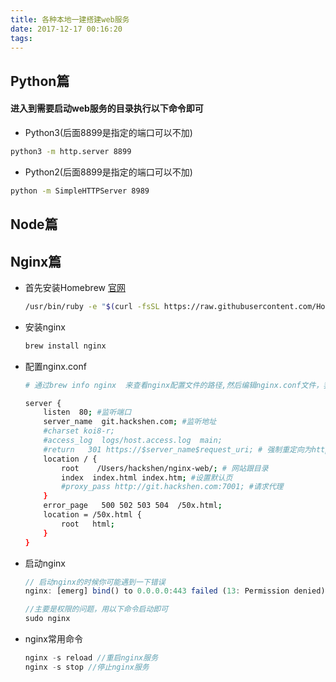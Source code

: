 ```yaml
---
title: 各种本地一建搭建web服务
date: 2017-12-17 00:16:20
tags:
---
```

## Python篇
#### 进入到需要启动web服务的目录执行以下命令即可
- Python3(后面8899是指定的端口可以不加)

```bash
python3 -m http.server 8899
```
- Python2(后面8899是指定的端口可以不加)

```bash
python -m SimpleHTTPServer 8989
```
## Node篇
## Nginx篇
- 首先安装Homebrew [官网](https://brew.sh/)

  ```bash
  /usr/bin/ruby -e "$(curl -fsSL https://raw.githubusercontent.com/Homebrew/install/master/install)"
  ```
- 安装nginx

    ```bash
    brew install nginx
    ```
- 配置nginx.conf

    ```bash
    # 通过brew info nginx  来查看nginx配置文件的路径,然后编辑nginx.conf文件，我的配置文件如下：

    server {
        listen  80; #监听端口
        server_name  git.hackshen.com; #监听地址
        #charset koi8-r;
        #access_log  logs/host.access.log  main;
        #return   301 https://$server_name$request_uri; # 强制重定向为https
        location / {
            root    /Users/hackshen/nginx-web/; # 网站跟目录
            index  index.html index.htm; #设置默认页
            #proxy_pass http://git.hackshen.com:7001; #请求代理
        }
        error_page   500 502 503 504  /50x.html;
        location = /50x.html {
            root   html;
        }
    }
    ```
- 启动nginx

    ```javascript
    // 启动nginx的时候你可能遇到一下错误
    nginx: [emerg] bind() to 0.0.0.0:443 failed (13: Permission denied)

    //主要是权限的问题，用以下命令启动即可
    sudo nginx
    ```

- nginx常用命令

    ```javascript
    nginx -s reload //重启nginx服务
    nginx -s stop //停止nginx服务
    ```




